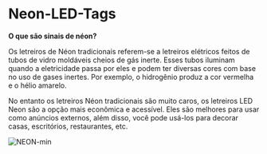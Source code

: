 # Neon-LED-Tags

**O que são sinais de néon?**

Os letreiros de Néon tradicionais referem-se a letreiros elétricos feitos de tubos de vidro moldáveis cheios de gás inerte. Esses tubos iluminam quando a eletricidade passa por eles e podem ter diversas cores com base no uso de gases inertes. Por exemplo, o hidrogênio produz a cor vermelha e o hélio amarelo.

No entanto os letreiros Néon tradicionais são muito caros, os letreiros LED Neon são a opção mais econômica e acessível. 
Eles são melhores para usar como anúncios externos, além disso, você pode usá-los para decorar casas, escritórios, restaurantes, etc.

![NEON-min](https://hackmd.io/_uploads/S1E1ygGS6.png)



